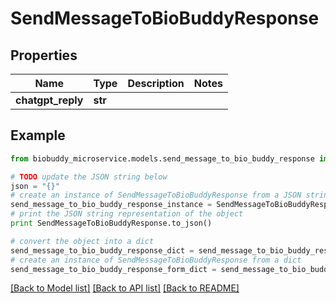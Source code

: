 # SendMessageToBioBuddyResponse


## Properties

Name | Type | Description | Notes
------------ | ------------- | ------------- | -------------
**chatgpt_reply** | **str** |  | 

## Example

```python
from biobuddy_microservice.models.send_message_to_bio_buddy_response import SendMessageToBioBuddyResponse

# TODO update the JSON string below
json = "{}"
# create an instance of SendMessageToBioBuddyResponse from a JSON string
send_message_to_bio_buddy_response_instance = SendMessageToBioBuddyResponse.from_json(json)
# print the JSON string representation of the object
print SendMessageToBioBuddyResponse.to_json()

# convert the object into a dict
send_message_to_bio_buddy_response_dict = send_message_to_bio_buddy_response_instance.to_dict()
# create an instance of SendMessageToBioBuddyResponse from a dict
send_message_to_bio_buddy_response_form_dict = send_message_to_bio_buddy_response.from_dict(send_message_to_bio_buddy_response_dict)
```
[[Back to Model list]](../README.md#documentation-for-models) [[Back to API list]](../README.md#documentation-for-api-endpoints) [[Back to README]](../README.md)


